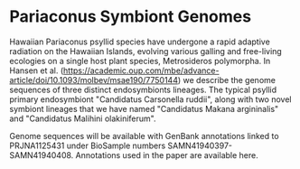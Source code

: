 # Pariaconus Symbiont Genomes

Hawaiian Pariaconus psyllid species have undergone a rapid adaptive radiation on the Hawaiian Islands, evolving various galling and free-living ecologies on a single host plant species, Metrosideros polymorpha. In Hansen et al. (https://academic.oup.com/mbe/advance-article/doi/10.1093/molbev/msae190/7750144) we describe the genome sequences of three distinct endosymbionts lineages. The typical psyllid primary endosymbiont "Candidatus Carsonella ruddii", along with two novel symbiont lineages that we have named "Candidatus Makana argininalis" and "Candidatus Malihini olakiniferum". 

Genome sequences will be available with GenBank annotations linked to PRJNA1125431 under BioSample numbers SAMN41940397-SAMN41940408. Annotations used in the paper are available here.
